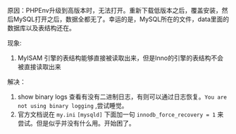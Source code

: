 原因：PHPEnv升级到高版本时，无法打开。重新下载低版本之后，覆盖安装，然后MySQL打开之后，数据全都无了。幸运的是，MySQL所在的文件，data里面的数据库以及表结构还在。

现象: 
 1. MyISAM 引擎的表结构能够直接被读取出来，但是Inno的引擎的表结构不会被直接读取出来

解决：
 1. show binary logs 查看有没有二进制日志，有则可以通过日志恢复。`You are not using binary logging` ,尝试睡觉。
 2. 官方文档说在 `my.ini` `[mysqld]` 下面加一句 `innodb_force_recovery = 1`  来尝试。但是似乎并没有什么用。开始困了。
